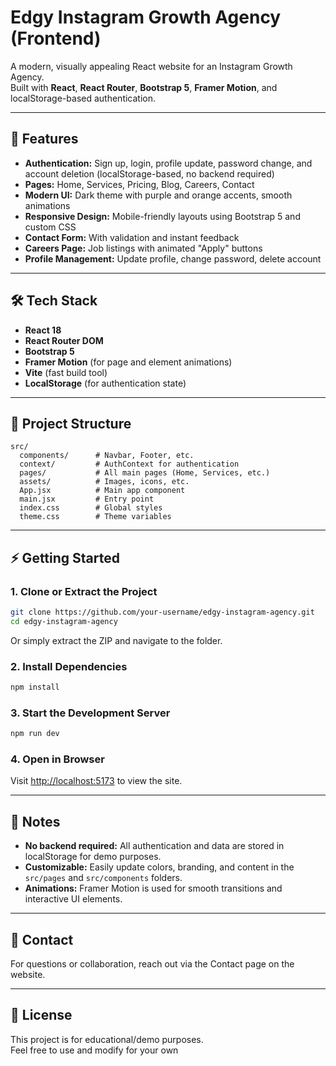 # Edgy Instagram Growth Agency (Frontend)

A modern, visually appealing React website for an Instagram Growth Agency.  
Built with **React**, **React Router**, **Bootstrap 5**, **Framer Motion**, and localStorage-based authentication.

---

## 🚀 Features

- **Authentication:** Sign up, login, profile update, password change, and account deletion (localStorage-based, no backend required)
- **Pages:** Home, Services, Pricing, Blog, Careers, Contact
- **Modern UI:** Dark theme with purple and orange accents, smooth animations
- **Responsive Design:** Mobile-friendly layouts using Bootstrap 5 and custom CSS
- **Contact Form:** With validation and instant feedback
- **Careers Page:** Job listings with animated "Apply" buttons
- **Profile Management:** Update profile, change password, delete account

---

## 🛠️ Tech Stack

- **React 18**
- **React Router DOM**
- **Bootstrap 5**
- **Framer Motion** (for page and element animations)
- **Vite** (fast build tool)
- **LocalStorage** (for authentication state)

---

## 📂 Project Structure

```
src/
  components/      # Navbar, Footer, etc.
  context/         # AuthContext for authentication
  pages/           # All main pages (Home, Services, etc.)
  assets/          # Images, icons, etc.
  App.jsx          # Main app component
  main.jsx         # Entry point
  index.css        # Global styles
  theme.css        # Theme variables
```

---

## ⚡ Getting Started

### 1. Clone or Extract the Project

```bash
git clone https://github.com/your-username/edgy-instagram-agency.git
cd edgy-instagram-agency
```

Or simply extract the ZIP and navigate to the folder.

### 2. Install Dependencies

```bash
npm install
```

### 3. Start the Development Server

```bash
npm run dev
```

### 4. Open in Browser

Visit [http://localhost:5173](http://localhost:5173) to view the site.

---

## 📝 Notes

- **No backend required:** All authentication and data are stored in localStorage for demo purposes.
- **Customizable:** Easily update colors, branding, and content in the `src/pages` and `src/components` folders.
- **Animations:** Framer Motion is used for smooth transitions and interactive UI elements.

---

## 📧 Contact

For questions or collaboration, reach out via the Contact page on the website.

---

## 📄 License

This project is for educational/demo purposes.  
Feel free to use and modify for your own
